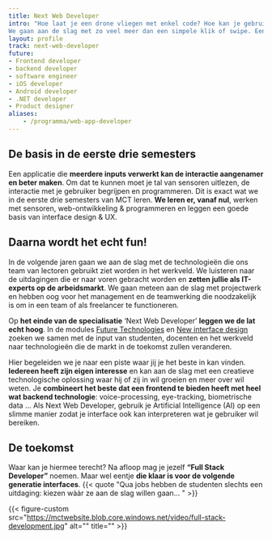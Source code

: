 ```yaml
---
title: Next Web Developer
intro: "Hoe laat je een drone vliegen met enkel code? Hoe kan je gebruikers razendsnel realtime laten communiceren? Zit web development ook in jouw DNA? Zie jij het potentieel in smartwatches en smartphones? Dat gevoel kennen we. 
We gaan aan de slag met zo veel meer dan een simpele klik of swipe. Een hartslag die verhoogt, een wenkbrauw die omhooggaat, een nieuwe houding of de toon van je stem: voor ons is het input."
layout: profile
track: next-web-developer
future:
- Frontend developer
- backend developer
- software engineer
- iOS developer
- Android developer
- .NET developer
- Product designer
aliases:
    - /programma/web-app-developer
---
```


## De basis in de eerste drie semesters
Een applicatie die **meerdere inputs verwerkt kan de interactie aangenamer en beter maken**. Om dat te kunnen moet je tal van sensoren uitlezen, de interactie met je gebruiker begrijpen en programmeren. 
Dit is exact wat we in de eerste drie semesters van MCT leren. **We leren er, vanaf nul**, werken met sensoren, web-ontwikkeling & programmeren en leggen een goede basis van interface design & UX. 

## Daarna wordt het echt fun!
In de volgende jaren gaan we aan de slag met de technologieën die ons team van lectoren gebruikt ziet worden in het werkveld. We luisteren naar de uitdagingen die er naar voren gebracht worden en **zetten jullie als IT-experts op de arbeidsmarkt**.
We gaan meteen aan de slag met projectwerk en hebben oog voor het management en de teamwerking die noodzakelijk is om in een team of als freelancer te functioneren.

Op **het einde van de specialisatie** ‘Next Web Developer’ **leggen we de lat echt hoog**. In de modules [Future Technologies](/programma/future-technologies) en 
[New interface design](/programma/new-interface-design) zoeken we samen met de input van studenten, docenten en het werkveld naar technologieën die de markt in de toekomst zullen veranderen. 
 
Hier begeleiden we je naar een piste waar jij je het beste in kan vinden. **Iedereen heeft zijn eigen interesse** en kan aan de slag met een creatieve technologische oplossing waar hij of zij in wil groeien en meer over wil weten. 
Je **combineert het beste dat een frontend te bieden heeft met heel wat backend technologie**: voice-processing, eye-tracking, biometrische data ... Als Next Web Developer, gebruik je Artificial Intelligence (AI) op een slimme manier zodat je interface ook kan interpreteren wat je gebruiker wil bereiken. 

## De toekomst
Waar kan je hiermee terecht? Na afloop mag je jezelf **“Full Stack Developer”** noemen. Maar wel eentje **die klaar is voor de volgende generatie interfaces**. 
{{< quote "Qua jobs hebben de studenten slechts een uitdaging: kiezen wààr ze aan de slag willen gaan... " >}}


{{< figure-custom src="https://mctwebsite.blob.core.windows.net/video/full-stack-development.jpg" alt="" title="" >}}
